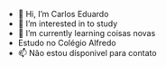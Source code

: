 - 👋 Hi, I’m Carlos Eduardo
- 👀 I’m interested in to study
- 🌱 I’m currently learning coisas novas
- Estudo no Colégio Alfredo
- 📫 Não estou dísponivel para contato

<!---
Carloscpx7/Carloscpx7 is a ✨ special ✨ repository because its `README.md` (this file) appears on your GitHub profile.
You can click the Preview link to take a look at your changes.
--->

